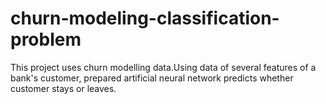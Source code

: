 # churn-modeling-classification-problem
This project uses churn modelling data.Using data of several features of a bank's customer, prepared artificial neural network predicts whether customer stays or leaves. 

